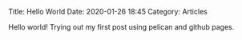 Title: Hello World
Date: 2020-01-26 18:45
Category: Articles

Hello world! Trying out my first post using pelican and github pages.
